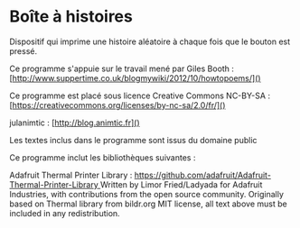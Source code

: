 # Boîte à histoires
Dispositif qui imprime une histoire aléatoire à chaque fois que le bouton est pressé. 

Ce programme s'appuie sur le travail mené par Giles Booth : 
[http://www.suppertime.co.uk/blogmywiki/2012/10/howtopoems/]()

Ce programme est placé sous licence Creative Commons NC-BY-SA : [https://creativecommons.org/licenses/by-nc-sa/2.0/fr/]()

julanimtic : [http://blog.animtic.fr]()

Les textes inclus dans le programme sont issus du domaine public

Ce programme inclut les bibliothèques suivantes : 

Adafruit Thermal Printer Library : 
[https://github.com/adafruit/Adafruit-Thermal-Printer-Library
]()
Written by Limor Fried/Ladyada for Adafruit Industries, with contributions from the open source community.  Originally based on Thermal library from bildr.org
MIT license, all text above must be included in any redistribution.
